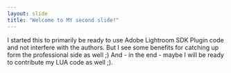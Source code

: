 ```yaml
---
layout: slide
title: "Welcome to MY second slide!"
---
```

I started this to primarily be ready to use Adobe Lightroom SDK Plugin code and not interfere with the authors.
But I see some benefits for catching up form the professional side as well ;)
And - in the end - maybe I will be ready to contribute my LUA code as well ;).
